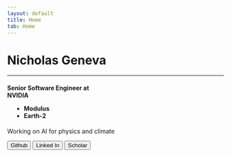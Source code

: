 ```yaml
---
layout: default
title: Home
tab: Home
---
```


<div class="vertical-flex">
<div class="container" id="fade-in">
<div class="row">
    <h1 class="title-text">Nicholas Geneva</h1>
</div>
<div class="row">
    <div class="col-4"></div>
    <div class="col-4"><hr class="cs-hr" /></div>
    <div class="col-4"></div>
</div>
<div class="row">
    <h4 class="title-text">
        Senior Software Engineer at
        <div class="cs-tooltip">
        NVIDIA
        <span style="left: 130%" class="text">
            <ul style="margin-left: 15px; overflow: visible;">
                <li>Modulus</li>
                <li>Earth-2</li>
            </ul>
        </span>
        </div>
    </h4>
    <p class="title-text">Working on AI for physics and climate</p>
</div>
<div class="row">
    <div class="button-container container" id="fade-in">
        <button class="cs-btn" onclick="window.open('https://github.com/NickGeneva','_blank')">Github</button>
        <button class="cs-btn" onclick="window.open('https://www.linkedin.com/in/nicholas-geneva-b9a295211/','_blank')">Linked In</button>
        <button class="cs-btn" onclick="window.open('https://scholar.google.com/citations?user=taB-MmEAAAAJ&hl=en/','_blank')">Scholar</button>
    </div>
</div>
</div>
</div>
